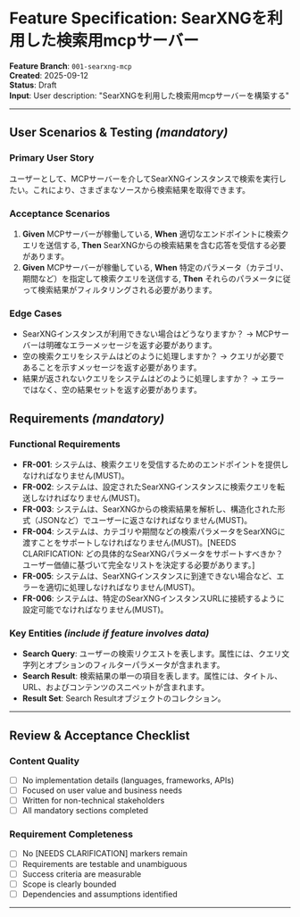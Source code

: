 # Feature Specification: SearXNGを利用した検索用mcpサーバー

**Feature Branch**: `001-searxng-mcp`  
**Created**: 2025-09-12  
**Status**: Draft  
**Input**: User description: "SearXNGを利用した検索用mcpサーバーを構築する"

---

## User Scenarios & Testing *(mandatory)*

### Primary User Story
ユーザーとして、MCPサーバーを介してSearXNGインスタンスで検索を実行したい。これにより、さまざまなソースから検索結果を取得できます。

### Acceptance Scenarios
1. **Given** MCPサーバーが稼働している, **When** 適切なエンドポイントに検索クエリを送信する, **Then** SearXNGからの検索結果を含む応答を受信する必要があります。
2. **Given** MCPサーバーが稼働している, **When** 特定のパラメータ（カテゴリ、期間など）を指定して検索クエリを送信する, **Then** それらのパラメータに従って検索結果がフィルタリングされる必要があります。

### Edge Cases
- SearXNGインスタンスが利用できない場合はどうなりますか？ → MCPサーバーは明確なエラーメッセージを返す必要があります。
- 空の検索クエリをシステムはどのように処理しますか？ → クエリが必要であることを示すメッセージを返す必要があります。
- 結果が返されないクエリをシステムはどのように処理しますか？ → エラーではなく、空の結果セットを返す必要があります。

## Requirements *(mandatory)*

### Functional Requirements
- **FR-001**: システムは、検索クエリを受信するためのエンドポイントを提供しなければなりません(MUST)。
- **FR-002**: システムは、設定されたSearXNGインスタンスに検索クエリを転送しなければなりません(MUST)。
- **FR-003**: システムは、SearXNGからの検索結果を解析し、構造化された形式（JSONなど）でユーザーに返さなければなりません(MUST)。
- **FR-004**: システムは、カテゴリや期間などの検索パラメータをSearXNGに渡すことをサポートしなければなりません(MUST)。[NEEDS CLARIFICATION: どの具体的なSearXNGパラメータをサポートすべきか？ユーザー価値に基づいて完全なリストを決定する必要があります。]
- **FR-005**: システムは、SearXNGインスタンスに到達できない場合など、エラーを適切に処理しなければなりません(MUST)。
- **FR-006**: システムは、特定のSearXNGインスタンスURLに接続するように設定可能でなければなりません(MUST)。

### Key Entities *(include if feature involves data)*
- **Search Query**: ユーザーの検索リクエストを表します。属性には、クエリ文字列とオプションのフィルターパラメータが含まれます。
- **Search Result**: 検索結果の単一の項目を表します。属性には、タイトル、URL、およびコンテンツのスニペットが含まれます。
- **Result Set**: Search Resultオブジェクトのコレクション。

---

## Review & Acceptance Checklist

### Content Quality
- [ ] No implementation details (languages, frameworks, APIs)
- [ ] Focused on user value and business needs
- [ ] Written for non-technical stakeholders
- [ ] All mandatory sections completed

### Requirement Completeness
- [ ] No [NEEDS CLARIFICATION] markers remain
- [ ] Requirements are testable and unambiguous  
- [ ] Success criteria are measurable
- [ ] Scope is clearly bounded
- [ ] Dependencies and assumptions identified

---

